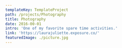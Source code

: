 ```yaml
---
templateKey: TemplateProject
path: /projects/Photography
title: Photography
date: 2016-00-01
intro: 'One of my favorite spare time activities.'
link: 'https://laurajuliette.exposure.co/'
featuredImage: ./picture.jpg
---
```

